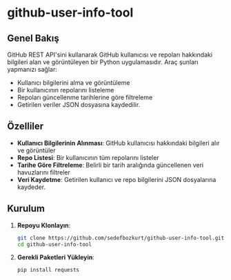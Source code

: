 # github-user-info-tool

## Genel Bakış

GitHub REST API'sini kullanarak GitHub kullanıcısı ve repoları hakkındaki bilgileri alan ve görüntüleyen bir Python uygulamasıdır. Araç şunları yapmanızı sağlar:

- Kullanıcı bilgilerini alma ve görüntüleme
- Bir kullanıcının repolarını listeleme
- Repoları güncellenme tarihlerine göre filtreleme
- Getirilen veriler JSON dosyasına kaydedilir.

## Özelliler

- **Kullanıcı Bilgilerinin Alınması**: GitHub kullanıcısı hakkındaki bilgileri alır ve görüntüler
- **Repo Listesi**: Bir kullanıcının tüm repolarını listeler
- **Tarihe Göre Filtreleme**: Belirli bir tarih aralığında güncellenen veri havuzlarını filtreler
- **Veri Kaydetme**: Getirilen kullanıcı ve repo bilgilerini JSON dosyalarına kaydeder.

## Kurulum

1. **Repoyu Klonlayın**:

    ```sh
    git clone https://github.com/sedefbozkurt/github-user-info-tool.git
    cd github-user-info-tool
    ```

2. **Gerekli Paketleri Yükleyin**:

    ```sh
    pip install requests
    ```
